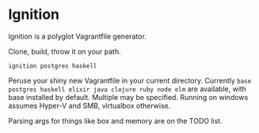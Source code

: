 # Ignition

Ignition is a polyglot Vagrantfile generator.

Clone, build, throw it on your path.

```
ignition postgres haskell
```

Peruse your shiny new Vagrantfile in your current directory. Currently `base postgres haskell elixir java clojure ruby node elm` are available, with base installed by default. Multiple may be specified. Running on windows assumes Hyper-V and SMB, virtualbox otherwise.

Parsing args for things like box and memory are on the TODO list.
